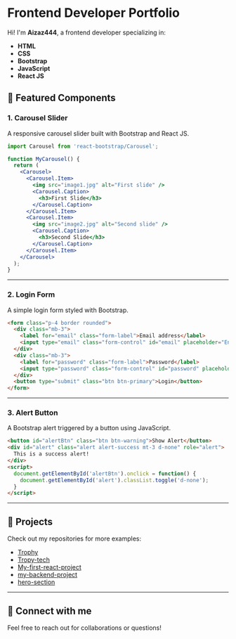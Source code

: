 # Frontend Developer Portfolio

Hi! I'm **Aizaz444**, a frontend developer specializing in:

- **HTML**
- **CSS**
- **Bootstrap**
- **JavaScript**
- **React JS**

## 🚀 Featured Components

### 1. Carousel Slider

A responsive carousel slider built with Bootstrap and React JS.

```jsx
import Carousel from 'react-bootstrap/Carousel';

function MyCarousel() {
  return (
    <Carousel>
      <Carousel.Item>
        <img src="image1.jpg" alt="First slide" />
        <Carousel.Caption>
          <h3>First Slide</h3>
        </Carousel.Caption>
      </Carousel.Item>
      <Carousel.Item>
        <img src="image2.jpg" alt="Second slide" />
        <Carousel.Caption>
          <h3>Second Slide</h3>
        </Carousel.Caption>
      </Carousel.Item>
    </Carousel>
  );
}
```

---

### 2. Login Form

A simple login form styled with Bootstrap.

```html
<form class="p-4 border rounded">
  <div class="mb-3">
    <label for="email" class="form-label">Email address</label>
    <input type="email" class="form-control" id="email" placeholder="Enter email" />
  </div>
  <div class="mb-3">
    <label for="password" class="form-label">Password</label>
    <input type="password" class="form-control" id="password" placeholder="Password" />
  </div>
  <button type="submit" class="btn btn-primary">Login</button>
</form>
```

---

### 3. Alert Button

A Bootstrap alert triggered by a button using JavaScript.

```html
<button id="alertBtn" class="btn btn-warning">Show Alert</button>
<div id="alert" class="alert alert-success mt-3 d-none" role="alert">
  This is a success alert!
</div>
<script>
  document.getElementById('alertBtn').onclick = function() {
    document.getElementById('alert').classList.toggle('d-none');
  }
</script>
```

---

## 📁 Projects

Check out my repositories for more examples:
- [Trophy](https://github.com/Aizaz444/Trophy)
- [Tropy-tech](https://github.com/Aizaz444/Tropy-tech)
- [My-first-react-project](https://github.com/Aizaz444/My-first-react-project)
- [my-backend-project](https://github.com/Aizaz444/my-backend-project)
- [hero-section](https://github.com/Aizaz444/hero-section)

---

## 🔗 Connect with me

Feel free to reach out for collaborations or questions!
